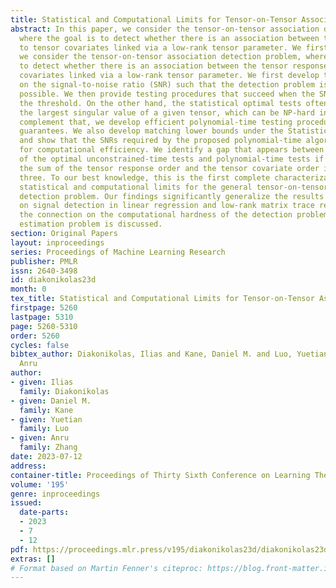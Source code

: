 ```yaml
---
title: Statistical and Computational Limits for Tensor-on-Tensor Association Detection
abstract: In this paper, we consider the tensor-on-tensor association detection problem,
  where the goal is to detect whether there is an association between the tensor responses
  to tensor covariates linked via a low-rank tensor parameter. We first In this paper,
  we consider the tensor-on-tensor association detection problem, where the goal is
  to detect whether there is an association between the tensor responses to tensor
  covariates linked via a low-rank tensor parameter. We first develop tight bounds
  on the signal-to-noise ratio (SNR) such that the detection problem is statistically
  possible. We then provide testing procedures that succeed when the SNR is above
  the threshold. On the other hand, the statistical optimal tests often require computing
  the largest singular value of a given tensor, which can be NP-hard in general. To
  complement that, we develop efficient polynomial-time testing procedures with provable
  guarantees. We also develop matching lower bounds under the Statistical Query model
  and show that the SNRs required by the proposed polynomial-time algorithms are essential
  for computational efficiency. We identify a gap that appears between the SNR requirements
  of the optimal unconstrained-time tests and polynomial-time tests if and only if
  the sum of the tensor response order and the tensor covariate order is no less than
  three. To our best knowledge, this is the first complete characterization of the
  statistical and computational limits for the general tensor-on-tensor association
  detection problem. Our findings significantly generalize the results in the literature
  on signal detection in linear regression and low-rank matrix trace regression. Finally,
  the connection on the computational hardness of the detection problem and the corresponding
  estimation problem is discussed.
section: Original Papers
layout: inproceedings
series: Proceedings of Machine Learning Research
publisher: PMLR
issn: 2640-3498
id: diakonikolas23d
month: 0
tex_title: Statistical and Computational Limits for Tensor-on-Tensor Association Detection
firstpage: 5260
lastpage: 5310
page: 5260-5310
order: 5260
cycles: false
bibtex_author: Diakonikolas, Ilias and Kane, Daniel M. and Luo, Yuetian and Zhang,
  Anru
author:
- given: Ilias
  family: Diakonikolas
- given: Daniel M.
  family: Kane
- given: Yuetian
  family: Luo
- given: Anru
  family: Zhang
date: 2023-07-12
address: 
container-title: Proceedings of Thirty Sixth Conference on Learning Theory
volume: '195'
genre: inproceedings
issued:
  date-parts:
  - 2023
  - 7
  - 12
pdf: https://proceedings.mlr.press/v195/diakonikolas23d/diakonikolas23d.pdf
extras: []
# Format based on Martin Fenner's citeproc: https://blog.front-matter.io/posts/citeproc-yaml-for-bibliographies/
---
```

